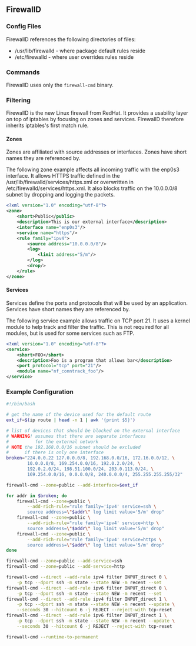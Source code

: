 ## FirewallD


### Config Files

FirewallD references the following directories of files:

* /usr/lib/firewalld - where package default rules reside
* /etc/firewalld - where user overrides rules reside


### Commands

FirewallD uses only the `firewall-cmd` binary.


### Filtering

FirewallD is the new Linux firewall from RedHat. It provides a usability layer on top of iptables by focusing on zones and services. FirewallD therefore inherits iptables's first match rule.


#### Zones

Zones are affiliated with source addresses or interfaces. Zones have short names they are referenced by.

The following zone example affects all incoming traffic with the enp0s3 interface. It allows HTTPS traffic defined in the /usr/lib/firewalld/services/https.xml or overwritten in /etc/firewalld/services/https.xml. It also blocks traffic on the 10.0.0.0/8 subnet by dropping and logging the packets.

```xml
<?xml version="1.0" encoding="utf-8"?>
<zone>
	<short>Public</public>
	<description>This is our external interface</description>
	<interface name="enp0s3"/>
	<service name="https"/>
	<rule family="ipv4">
		<source address="10.0.0.0/8"/>
		<log>
			<limit address="5/m"/>
		</log>
		<drop/>
	</rule>
</zone>
```


#### Services

Services define the ports and protocols that will be used by an application. Services have short names they are referenced by.

The following service example allows traffic on TCP port 21. It uses a kernel module to help track and filter the traffic. This is not required for all modules, but is used for some services such as FTP.

```xml
<?xml version="1.0" encoding="utf-8"?>
<service>
	<short>FOO</short>
	<description>Foo is a program that allows bar</description>
	<port protocol="tcp" port="21"/>
	<module name="nf_conntrack_foo"/>
</service>
```


### Example Configuration

```sh
#!/bin/bash

# get the name of the device used for the default route
ext_if=$(ip route | head -n 1 | awk '{print $5}')

# list of devices that should be blocked on the external interface
# WARNING! assumes that there are separate interfaces
#          for the external network
# NOTE the 192.168.0.0/16 subnet should be excluded
#      if there is only one interface
broken="224.0.0.22 127.0.0.0/8, 192.168.0.0/16, 172.16.0.0/12, \
		10.0.0.0/8, 169.254.0.0/16, 192.0.2.0/24, \
		192.0.2.0/24, 198.51.100.0/24, 203.0.113.0/24, \
		169.254.0.0/16, 0.0.0.0/8, 240.0.0.0/4, 255.255.255.255/32"

firewall-cmd --zone=public --add-interface=$ext_if

for addr in $broken; do
	firewall-cmd --zone=public \
		--add-rich-rule="rule family='ipv4' service=ssh \
		source address=\"$addr\" log limit value='5/m' drop"
	firewall-cmd --zone=public \
		--add-rich-rule="rule family='ipv4' service=http \
		source address=\"$addr\" log limit value='5/m' drop"
	firewall-cmd --zone=public \
		--add-rich-rule="rule family='ipv4' service=https \
		source address=\"$addr\" log limit value='5/m' drop"
done

firewall-cmd --zone=public --add-service=ssh
firewall-cmd --zone=public --add-service=http

firewall-cmd --direct --add-rule ipv4 filter INPUT_direct 0 \
    -p tcp --dport ssh -m state --state NEW -m recent --set
firewall-cmd --direct --add-rule ipv6 filter INPUT_direct 0 \
    -p tcp --dport ssh -m state --state NEW -m recent --set
firewall-cmd --direct --add-rule ipv4 filter INPUT_direct 1 \
    -p tcp --dport ssh -m state --state NEW -m recent --update \
    --seconds 30 --hitcount 6 -j REJECT --reject-with tcp-reset
firewall-cmd --direct --add-rule ipv6 filter INPUT_direct 1 \
    -p tcp --dport ssh -m state --state NEW -m recent --update \
    --seconds 30 --hitcount 6 -j REJECT --reject-with tcp-reset

firewall-cmd --runtime-to-permanent
```
